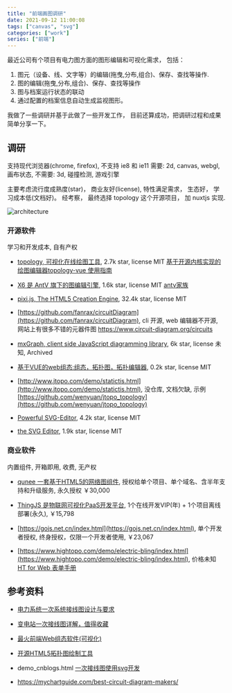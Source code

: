 ```yaml
---
title: "前端画图调研"  
date: 2021-09-12 11:00:08  
tags: ["canvas", "svg"]  
categories: ["work"]  
series: ["前端"]  
---
```


最近公司有个项目有电力图方面的图形编辑和可视化需求， 包括：

1. 图元（设备、线、文字等）的编辑(拖曳,分布,组合)、保存、查找等操作.
2. 图的编辑(拖曳,分布,组合)、保存、查找等操作
3. 图与档案运行状态的联动
4. 通过配置的档案信息自动生成监视图形。

我做了一些调研并基于此做了一些开发工作， 目前还算成功，把调研过程和成果简单分享一下。

## 调研

支持现代浏览器(chrome, firefox), 不支持 ie8 和 ie11
需要: 2d, canvas, webgl, 画布状态,
不需要: 3d, 碰撞检测, 游戏引擎

主要考虑流行度成熟度(star)， 商业友好(license),  特性满足需求， 生态好， 学习成本低(文档好)。
经考察， 最终选择 topology 这个开源项目， 加 nuxtjs 实现.

![architecture](/images/2021-09-13-web-draw.png ':size=600')

### 开源软件

学习和开发成本, 自有产权

- [topology, 可视化在线绘图工具](https://github.com/le5le-com/topology), 2.7k star, license MIT
[基于开源内核实现的绘图编辑器topology-vue 使用指南](https://juejin.cn/post/6900758398816485383)

- [X6 是 AntV 旗下的图编辑引擎](https://github.com/antvis/X6), 1.6k star, license MIT
[antv家族](https://antv.gitee.io/zh)

- [pixi.js, The HTML5 Creation Engine](https://github.com/pixijs/pixi.js), 32.4k star, license MIT

- [https://github.com/fanrax/circuitDiagram](https://github.com/fanrax/circuitDiagram), cli 开源, web 编辑器不开源, 网站上有很多不错的元器件图
https://www.circuit-diagram.org/circuits

- [mxGraph, client side JavaScript diagramming library](https://github.com/process-analytics/mxgraph), 6k star, license 未知, Archived

- [基于VUE的web组态:组态，拓扑图，拓扑编辑器](https://github.com/phynos/WebTopo), 0.2k star, license MIT

- [http://www.jtopo.com/demo/statictis.html](http://www.jtopo.com/demo/statictis.html), 没仓库, 文档欠缺, 示例
[https://github.com/wenyuan/jtopo_topology](https://github.com/wenyuan/jtopo_topology)

- [Powerful SVG-Editor](https://github.com/SVG-Edit/svgedit), 4.2k star, license MIT

- [the SVG Editor](https://github.com/methodofaction/Method-Draw), 1.9k star, license MIT

### 商业软件

内置组件, 开箱即用, 收费, 无产权

- [qunee 一套基于HTML5的网络图组件](http://doc.qunee.com/index.html), 授权给单个项目、单个域名、含半年支持和升级服务, 永久授权 ￥30,000

- [ThingJS 是物联网可视化PaaS开发平台](https://store.thingjs.com/projects),  1个在线开发VIP(年)  +  1个项目离线部署(永久), ￥15,798

- [https://gojs.net.cn/index.html](https://gojs.net.cn/index.html), 单个开发者授权, 终身授权，仅限一个开发者使用, ￥23,067

- [https://www.hightopo.com/demo/electric-bling/index.html](https://www.hightopo.com/demo/electric-bling/index.html), 价格未知
[HT for Web 表单手册](https://www.hightopo.com/guide/guide/core/treetableview/examples/example_structure.html)

## 参考资料
- [电力系统一次系统接线图设计与要求](https://wenku.baidu.com/view/0e79d52a964bcf84b9d57b63.html)
- [变电站一次接线图详解，值得收藏](http://www.360doc.cn/mip/906506133.html)
- [最火前端Web组态软件(可视化)](https://blog.csdn.net/yb305/article/details/109118748)
- [开源HTML5拓扑图绘制工具](https://www.zhihu.com/question/41026400)

- demo_cnblogs.html
[一次接线图使用svg开发](https://www.cnblogs.com/LcxSummer/p/12396999.html)

- https://mychartguide.com/best-circuit-diagram-makers/

